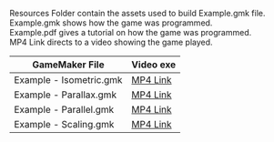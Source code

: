Resources Folder contain the assets used to build Example.gmk file.\
Example.gmk shows how the game was programmed.\
Example.pdf gives a tutorial on how the game was programmed.\
MP4 Link directs to a video showing the game played.

| GameMaker File | Video exe |
| --- | --- |
|Example - Isometric.gmk | [MP4 Link](https://vimeo.com/248778242) |
|Example - Parallax.gmk | [MP4 Link](https://vimeo.com/248778264) |
|Example - Parallel.gmk | [MP4 Link](https://vimeo.com/248778283) |
|Example - Scaling.gmk | [MP4 Link](https://vimeo.com/248778308) |
